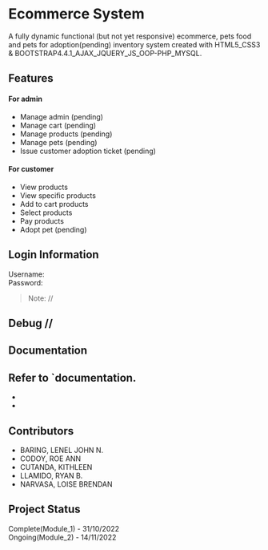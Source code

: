 # Ecommerce System
A fully dynamic functional (but not yet responsive) ecommerce, pets food and pets for adoption(pending) inventory system created with HTML5_CSS3 & BOOTSTRAP4.4.1_AJAX_JQUERY_JS_OOP-PHP_MYSQL.

## Features
#### For admin
 - Manage admin (pending)
 - Manage cart (pending)
 - Manage products (pending)
 - Manage pets (pending)
 - Issue customer adoption ticket (pending)
#### For customer
 - View products
 - View specific products
 - Add to cart products
 - Select products 
 - Pay products
 - Adopt pet (pending)
## Login Information
Username: <br>
Password: <br>
> Note: //

## Debug //

## Documentation
Refer to `documentation.
 -
 -
 - 



## Contributors
 - BARING, LENEL JOHN N.
 - CODOY, ROE ANN
 - CUTANDA, KITHLEEN
 - LLAMIDO, RYAN B.
 - NARVASA, LOISE BRENDAN


## Project Status
Complete(Module_1) - 31/10/2022<br>
Ongoing(Module_2) - 14/11/2022<br>

